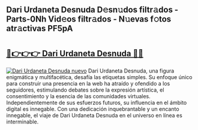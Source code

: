 ## Dari Urdaneta Desnuda D𝚎sn𝚞dos filtr𝚊dos - Parts-0Nh Vid𝚎os filtr𝚊dos - N𝚞evas f𝚘tos atr𝚊ctivas PF5pA

# <h2><a href="http://mbbzmm.tromn.icu/?c=Dari+Urdaneta+Desnuda">🔗👉👉👉 Dari Urdaneta Desnuda 🔗🔗</a></h2>

[![Dari Urdaneta Desnuda nuevo](https://i.imgur.com/pEAQMta.gif)](http://mbbzmm.tromn.icu/?c=Dari+Urdaneta+Desnuda)
Dari Urdaneta Desnuda, una figura enigmática y multifacética, desafía las etiquetas simples. Su enfoque único para construir una presencia en la web ha atraído y ofendido a los seguidores, estimulando debates sobre la expresión artística, el consentimiento y la esencia de las comunidades virtuales. Independientemente de sus esfuerzos futuros, su influencia en el ámbito digital es innegable. Con una dedicación inquebrantable y un encanto innegable, el viaje de Dari Urdaneta Desnuda en el universo en línea es interminable.
